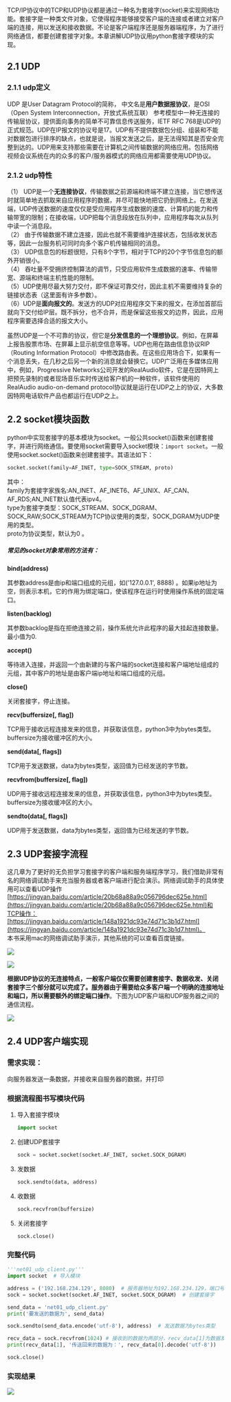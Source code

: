 TCP/IP协议中的TCP和UDP协议都是通过一种名为套接字\(socket\)来实现网络功能。套接字是一种类文件对象，它使得程序能够接受客户端的连接或者建立对客户端的连接，用以发送和接收数据。不论是客户端程序还是服务器端程序，为了进行网络通信，都要创建套接字对象。本章讲解UDP协议用python套接字模块的实现。

## 2.1 UDP

### 2.1.1 udp定义

UDP 是User Datagram Protocol的简称， 中文名是**用户数据报协议**，是OSI（Open System Interconnection，开放式系统互联） 参考模型中一种无连接的传输层协议，提供面向事务的简单不可靠信息传送服务，IETF RFC 768是UDP的正式规范。UDP在IP报文的协议号是17。UDP有不提供数据包分组、组装和不能对数据包进行排序的缺点，也就是说，当报文发送之后，是无法得知其是否安全完整到达的。UDP用来支持那些需要在计算机之间传输数据的网络应用。包括网络视频会议系统在内的众多的客户/服务器模式的网络应用都需要使用UDP协议。

### 2.1.2 udp特性

（1） UDP是一个**无连接协议**，传输数据之前源端和终端不建立连接，当它想传送时就简单地去抓取来自应用程序的数据，并尽可能快地把它扔到网络上。在发送端，UDP传送数据的速度仅仅是受应用程序生成数据的速度、计算机的能力和传输带宽的限制；在接收端，UDP把每个消息段放在队列中，应用程序每次从队列中读一个消息段。  
（2） 由于传输数据不建立连接，因此也就不需要维护连接状态，包括收发状态等，因此一台服务机可同时向多个客户机传输相同的消息。  
（3） UDP信息包的标题很短，只有8个字节，相对于TCP的20个字节信息包的额外开销很小。  
（4） 吞吐量不受拥挤控制算法的调节，只受应用软件生成数据的速率、传输带宽、源端和终端主机性能的限制。  
（5）UDP使用尽最大努力交付，即不保证可靠交付，因此主机不需要维持复杂的链接状态表（这里面有许多参数）。  
（6）UDP是**面向报文的**。发送方的UDP对应用程序交下来的报文，在添加首部后就向下交付给IP层。既不拆分，也不合并，而是保留这些报文的边界，因此，应用程序需要选择合适的报文大小。

虽然UDP是一个不可靠的协议，但它是**分发信息的一个理想协议**。例如，在屏幕上报告股票市场、在屏幕上显示航空信息等等。UDP也用在路由信息协议RIP（Routing Information Protocol）中修改路由表。在这些应用场合下，如果有一个消息丢失，在几秒之后另一个新的消息就会替换它。UDP广泛用在多媒体应用中，例如，Progressive Networks公司开发的RealAudio软件，它是在因特网上把预先录制的或者现场音乐实时传送给客户机的一种软件，该软件使用的RealAudio audio-on-demand protocol协议就是运行在UDP之上的协议，大多数因特网电话软件产品也都运行在UDP之上。

## 2.2 socket模块函数

python中实现套接字的基本模块为socket。一般公共socket\(\)函数来创建套接字，并进行网络通信。要使用socket需要导入socket模块：`import socket`。一般使用socket.socket\(\)函数来创建套接字。其语法如下：

```py
socket.socket(family=AF_INET, type=SOCK_STREAM, proto)
```

其中：  
family为套接字家族名:AN\_INET、AF\_INET6、AF\_UNIX、AF\_CAN、AF\_RDS;AN\_INET默认值代表ipv4。  
type为套接字类型：SOCK\_STREAM、SOCK\_DGRAM、SOCK\_RAW;SOCK\_STREAM为TCP协议使用的类型，SOCK\_DGRAM为UDP使用的类型。  
proto为协议类型，默认为0 。

##### 常见的socket对象常用的方法有：

**bind\(address\)**

其参数address是由ip和端口组成的元组，如\('127.0.0.1', 8888\) 。如果ip地址为空，则表示本机，它的作用为绑定端口，使该程序在运行时使用操作系统的固定端口。

**listen\(backlog\)**

其参数backlog是指在拒绝连接之前，操作系统允许此程序的最大挂起连接数量。最小值为0.

**accept\(\)**

等待进入连接，并返回一个由新建的与客户端的socket连接和客户端地址组成的元组，其中客户的地址是由客户端ip地址和端口组成的元组。

**close\(\)**

关闭套接字，停止连接。

**recv\(buffersize\[, flag\]\)**

TCP用于接收远程连接发来的信息，并获取该信息，python3中为bytes类型。buffersize为接收缓冲区的大小。

**send\(data\[, flags\]\)**

TCP用于发送数据，data为bytes类型，返回值为已经发送的字节数。

**recvfrom\(buffersize\[, flag\]\)**

UDP用于接收远程连接发来的信息，并获取该信息，python3中为bytes类型。buffersize为接收缓冲区的大小。

**sendto\(data\[, flags\]\)**

UDP用于发送数据，data为bytes类型，返回值为已经发送的字节数。

## 2.3 UDP套接字流程

这几章为了更好的无负担学习套接字的客户端和服务端程序学习，我们借助非常有名的网络调试助手来充当服务器或者客户端进行配合演示。网络调试助手的具体使用可以查看UDP操作[https://jingyan.baidu.com/article/20b68a88a9c056796dec625e.html](https://jingyan.baidu.com/article/20b68a88a9c056796dec625e.html)和TCP操作：[https://jingyan.baidu.com/article/148a1921dc93e74d71c3b1d7.html](https://jingyan.baidu.com/article/148a1921dc93e74d71c3b1d7.html)。  
本书采用mac的网络调试助手演示，其他系统的可以查看百度链接。

![](/assets/udp01.png)

![](/assets/udp02.png)

**根据UDP协议的无连接特点，一般客户端仅仅需要创建套接字、数据收发、关闭套接字三个部分就可以完成了。服务器由于需要给众多客户端一个明确的连接地址和端口，所以需要额外的绑定端口操作**。下图为UDP客户端和UDP服务器之间的通信流程。

![](/assets/udp03.png)

## 2.4 UDP客户端实现

### 需求实现：

向服务器发送一条数据，并接收来自服务器的数据，并打印

### 根据流程图书写模块代码

1. 导入套接字模块
   ```py
   import socket
   ```
2. 创建UDP套接字
   ```py
   sock = socket.socket(socket.AF_INET, socket.SOCK_DGRAM)
   ```
3. 发数据
   ```py
   sock.sendto(data, address)
   ```
4. 收数据
   ```py
   sock.recvfrom(buffersize)
   ```
5. 关闭套接字
   ```
   sock.close()
   ```

### 完整代码

```py
'''net01_udp_client.py'''
import socket  # 导入模块

address = ('192.168.234.129', 8080)  # 服务器地址为192.168.234.129，端口号为8080
sock = socket.socket(socket.AF_INET, socket.SOCK_DGRAM)  # 创建套接字

send_data = 'net01_udp_client.py'
print('要发送的数据为', send_data)

sock.sendto(send_data.encode('utf-8'), address)  # 发送数据为bytes类型

recv_data = sock.recvfrom(1024) # 接收到的数据为两部分，recv_data[1]为数据发送端的地址，recv_data[2]为接收到的数据
print(recv_data[1], '传送回来的数据为：', recv_data[0].decode('utf-8'))

sock.close()
```

### 实现结果

![](/assets/socket_udp_client.png)






